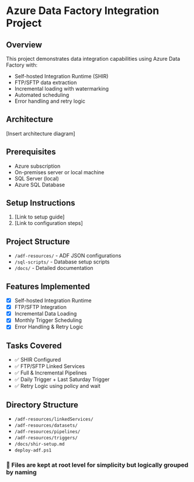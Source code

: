 # Azure Data Factory Integration Project

## Overview
This project demonstrates data integration capabilities using Azure Data Factory with:
- Self-hosted Integration Runtime (SHIR)
- FTP/SFTP data extraction
- Incremental loading with watermarking
- Automated scheduling
- Error handling and retry logic

## Architecture
[Insert architecture diagram]

## Prerequisites
- Azure subscription
- On-premises server or local machine
- SQL Server (local)
- Azure SQL Database

## Setup Instructions
1. [Link to setup guide]
2. [Link to configuration steps]

## Project Structure
- `/adf-resources/` - ADF JSON configurations
- `/sql-scripts/` - Database setup scripts
- `/docs/` - Detailed documentation

## Features Implemented
- [x] Self-hosted Integration Runtime
- [x] FTP/SFTP Integration
- [x] Incremental Data Loading
- [x] Monthly Trigger Scheduling
- [x] Error Handling & Retry Logic

## Tasks Covered

- ✅ SHIR Configured
- ✅ FTP/SFTP Linked Services
- ✅ Full & Incremental Pipelines
- ✅ Daily Trigger + Last Saturday Trigger
- ✅ Retry Logic using policy and wait

## Directory Structure

- `/adf-resources/linkedServices/`
- `/adf-resources/datasets/`
- `/adf-resources/pipelines/`
- `/adf-resources/triggers/`
- `/docs/shir-setup.md`
- `deploy-adf.ps1`

### 📁 Files are kept at root level for simplicity but logically grouped by naming


